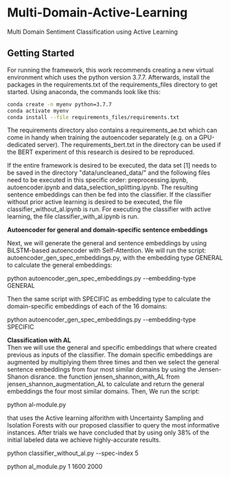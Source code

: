 # Multi-Domain-Active-Learning
Multi Domain Sentiment Classification using Active Learning
## Getting Started
For running the framework, this work recommends creating a new virtual environment which uses the python version 3.7.7.
Afterwards, install the packages in the requirements.txt of the requirements_files directory to get started. Using anaconda, the commands look like this:
```bash
conda create -n myenv python=3.7.7
conda activate myenv
conda install --file requirements_files/requirements.txt
```
The requirements directory also contains a requirements_ae.txt which can come in handy when training the autoencoder separately (e.g. on a GPU-dedicated server). The requirements_bert.txt in the directory can be used if the BERT experiment of this research is desired to be reproduced. 

If the entire framework is desired to be executed, the data set [1] needs to be saved in the directory "data/uncleaned_data/" and the following files need to be executed in this specific order: preprocessing.ipynb, autoencoder.ipynb and data_selection_splitting.ipynb. The resulting sentence embeddings can then be fed into the classifier. If the classifier without prior active learning is desired to be executed, the file classifier_without_al.ipynb is run. For executing the classifier with active learning, the file classifier_with_al.ipynb is run.


**Autoencoder for general and domain-specific sentence embeddings**  

Next, we will generate the general and sentence embeddings by using BiLSTM-based autoencoder with Self-Attention. We will run the script: autoencoder_gen_spec_embeddings.py, with the embedding type GENERAL to calculate the general embeddings:

python autoencoder_gen_spec_embeddings.py --embedding-type GENERAL

Then the same script with SPECIFIC as embedding type to calculate the domain-specific embeddings of each of the 16 domains:  

python autoencoder_gen_spec_embeddings.py --embedding-type SPECIFIC

**Classification with AL**  
Then we will use the general and specific embeddings that where created previous as inputs of the classifier. The domain specific embeddings are augmented by multiplying them three times and then we select the general sentence embeddings from four most similar domains by using the Jensen-Shanon disrance. the function jensen_shannon_with_AL from jensen_shannon_augmentation_AL to calculate and return the general embeddings the four most similar domains. Then, We run the script: 

python al-module.py

that uses the Active learning alforithm with Uncertainty Sampling and Isolation Forests with our proposed classifier to query the most informative instances. After trials we have concluded that by using only 38% of the initial labeled data we achieve highly-accurate results. 

python classifier_without_al.py --spec-index 5 

python al_module.py 1 1600 2000

